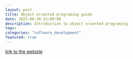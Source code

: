 ```yaml
---
layout: post
title: Object oriented programing guide
date: 2023-08-20 15:09:00
description: Introduction to object oriented programing
tags: 
categories: "software_development"
featured: true
---
```

[link to the webiste](https://mashod0.github.io/OOPs/)
